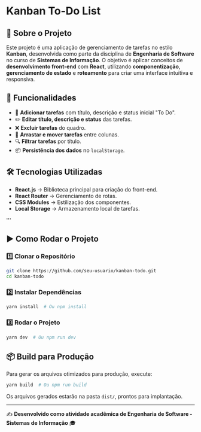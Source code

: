 # Kanban To-Do List

## 📌 Sobre o Projeto
Este projeto é uma aplicação de gerenciamento de tarefas no estilo **Kanban**, desenvolvida como parte da disciplina de **Engenharia de Software** no curso de **Sistemas de Informação**. O objetivo é aplicar conceitos de **desenvolvimento front-end** com **React**, utilizando **componentização**, **gerenciamento de estado** e **roteamento** para criar uma interface intuitiva e responsiva.

## 🚀 Funcionalidades
- 📌 **Adicionar tarefas** com título, descrição e status inicial "To Do".
- ✏️ **Editar título, descrição e status** das tarefas.
- ❌ **Excluir tarefas** do quadro.
- 🔄 **Arrastar e mover tarefas** entre colunas.
- 🔍 **Filtrar tarefas** por título.
- 📦 **Persistência dos dados** no `localStorage`.

## 🛠️ Tecnologias Utilizadas
- **React.js** → Biblioteca principal para criação do front-end.
- **React Router** → Gerenciamento de rotas.
- **CSS Modules** → Estilização dos componentes.
- **Local Storage** → Armazenamento local de tarefas.

'''

## ▶️ Como Rodar o Projeto

### 1️⃣ Clonar o Repositório
```sh
git clone https://github.com/seu-usuario/kanban-todo.git
cd kanban-todo
```

### 2️⃣ Instalar Dependências
```sh
yarn install  # Ou npm install
```

### 3️⃣ Rodar o Projeto
```sh
yarn dev  # Ou npm run dev
```

## 📦 Build para Produção
Para gerar os arquivos otimizados para produção, execute:
```sh
yarn build  # Ou npm run build
```
Os arquivos gerados estarão na pasta `dist/`, prontos para implantação.

---
✍ **Desenvolvido como atividade acadêmica de Engenharia de Software - Sistemas de Informação** 🎓

